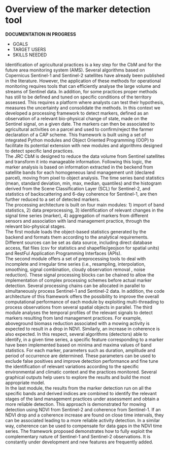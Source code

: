 # Overview of the marker detection tool

**DOCUMENTATION IN PROGRESS**  

* GOALS  
* TARGET USERS  
* SKILLS NEEDED  

Identification of agricultural practices is a key step for the CbM and for the future area monitoring system (AMS). Several algorithms based on Copernicus Sentinel-1 and Sentinel-2 satellites have already been published in the literature. However, the application of these methods for operational monitoring requires tools that can efficiently analyse the large volume and streams of Sentinel data. In addition, for some practices proper methods has still to be defined and tuned on specific conditions of the territory assessed. This requires a platform where analysts can test their hypothesis, measures the uncertainty and consolidate the methods. In this context we developed a processing framework to detect markers, defined as an observation of a relevant bio-physical change of state, made on the Sentinel signal, on a given date. The markers can then be associated to agricultural activities on a parcel and used to confirm/reject the farmer declaration of a CAP scheme. This framework is built using a set of integrated Python modules and Object Oriented Programming (OOP) to facilitate its potential extension with new modules and algorithms designed to detect specific land practices.  
The JRC CbM is designed to reduce the data volume from Sentinel satellites and transform it into manageable information. Following this logic, the marker analysis is based on information extracted in the beckend from satellite bands for each homogeneous land management unit (declared parcel), moving from pixel to object analysis. The time series band statistics (mean, standard deviation, min, max, median, quantiles) and the histogram derived from the Scene Classification Layer (SCL) for Sentinel-2, and statistics of backscattering and 6-day coherence for Sentinel-1, are then further reduced to a set of detected markers.  
The processing architecture is built on four main modules: 1) import of band statistics, 2) data preprocessing, 3) identification of relevant changes in the signal time series (marker), 4) aggregation of markers from different sensors and association with land management practice, through the relevant bio-physical stages.  
The first module loads the object-based statistics generated by the backend and formats them according to the analytical requirements. Different sources can be set as data source, including direct database access, flat files (csv for statistics and shapefile/geojson for spatial units) and  RestFul Application Programming Interfaces (APIs).  
The second module offers a set of preprocessing tools to deal with incomplete and irregular time series (i.e., resampling, interpolation, smoothing, signal combination, cloudy observation removal , noise reduction). These signal processing blocks can be chained to allow the implementation of complex processing schemes before actual marker detection. Several processing chains can be allocated in parallel to simultaneously process  Sentinel-1 and Sentinel-2 data. In addition, the code architecture of this framework offers the possibility to improve the overall computational performance of each module by exploiting multi-threading to process observations from several spatial objects in parallel.
The third module analyses the temporal profiles of the relevant signals to detect markers resulting from land management practices. For example, aboveground biomass reduction associated with a mowing activity is expected to result in a drop in NDVI. Similarly, an increase in coherence is also expected. In this respect, several algorithms (detectors) able to identify, in a given time series, a specific feature corresponding to a marker have been implemented based on minima and maxima values of band statistics. For each marker, parameters such as duration, amplitude and period of occurrence are determined. These parameters can be used to exclude false positives and improve detection performance and fine tune the identification of relevant variations according to the specific environmental and climatic context and the practices monitored. Several graphical outputs help users to explore the results and build the most appropriate model.  
In the last module, the results from the marker detection run on all the specific bands and derived indices are combined to identify the relevant stages of the land management practices under assessment and obtain a more reliable detection. This approach is demonstrated for mowing detection using NDVI from Sentinel-2 and coherence from Sentinel-1. If an NDVI drop and a coherence increase are found on close time intervals, they can be associated leading to a more reliable activity detection. In a similar way, coherence can be used to compensate for data gaps in the NDVI time series.
The framework proposed demonstrates how to fully exploit the complementary nature of Sentinel-1 and Sentinel-2 observations. It is constantly under development and new features are frequently added.
